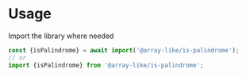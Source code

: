 # Usage

Import the library where needed
```js
const {isPalindrome} = await import('@array-like/is-palindrome');
// or
import {isPalindrome} from '@array-like/is-palindrome';
```
